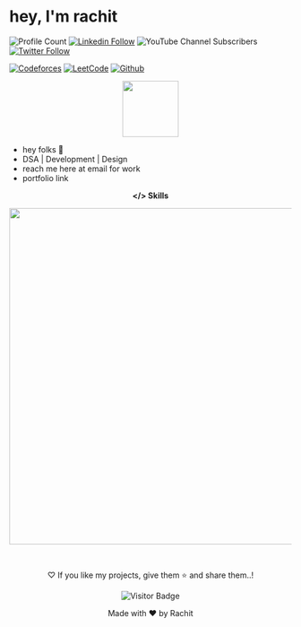 # hey, I'm rachit 

![Profile Count](https://komarev.com/ghpvc/?username=rachitk29)
[![Linkedin Follow](https://img.shields.io/badge/LinkedIn-1k-blue?style=social&logo=linkedin)](https://www.linkedin.com/in/rachitk29/)
![YouTube Channel Subscribers](https://img.shields.io/youtube/channel/subscribers/UC34nUGxjSzUUtC49sM09xBw)
[![Twitter Follow](https://img.shields.io/twitter/follow/rachitk29?style=social)](https://twitter.com/rachitk29)

[![Codeforces](https://img.shields.io/badge/Codeforces-blue?style=social&logo=codeforces)](https://codeforces.com/profile/rachitkatariya)
[![LeetCode](https://img.shields.io/badge/LeetCode-yellow?style=social&logo=leetcode)](https://leetcode.com/rachitk29)
[![Github](https://img.shields.io/github/followers/rachitk29?label=Followers&style=social)](https://github.com/rachitk29)


<div align="center">
  <img src="https://media1.giphy.com/media/jTMw980OBX5YEAulPm/200w.webp?cid=ecf05e47j9zw1kwjhpjfz4gl5081x8mumvwrmjlzomk0e7na&ep=v1_stickers_search&rid=200w.webp&ct=s" width="100px"/>
</div>

- hey folks 🚀  
- DSA | Development | Design  
- reach me here at <a href="mailto:rachitkumar2953@gmail.com" style="text-decoration: none;">email for work</a>  
- <a href="https://rachitk.vercel.app" style="text-decoration: none;">portfolio link</a>

<p align="center"><b>&lt;/&gt; Skills</b></p>
<p align="center">
  <img src="https://skillicons.dev/icons?i=cpp,java,git,figma,js,tailwind,react,redux,nodejs,express,postman,mysql,mongodb,vite" width="600"/>
</p>

<br>

<p align="center"> ♡ If you like my projects, give them ⭐ and share them..!</p>
<div align="center">
   
![Visitor Badge](https://visitor-badge.laobi.icu/badge?page_id=rachitk29-19&left_color=Purple&right_color=#e754808)

</div>

<p align="center">Made with ❤️ by Rachit</p>

